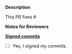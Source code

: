 **Description**

This PR fixes #

**Notes for Reviewers**


**[Signed commits](../CONTRIBUTING.md#signing-off-on-commits-developer-certificate-of-origin)**
- [ ] Yes, I signed my commits.
 

<!--
Thank you for contributing to Meshplay! 

Contributing Conventions:

1. Include descriptive PR titles with [<component-name>] prepended.
2. Build and test your changes before submitting a PR. 
3. Sign your commits

By following the community's contribution conventions upfront, the review process will 
be accelerated and your PR merged more quickly.
-->

